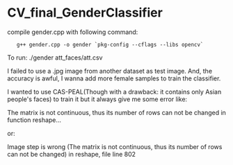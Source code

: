 # CV_final_GenderClassifier

compile gender.cpp with following command:

       g++ gender.cpp -o gender `pkg-config --cflags --libs opencv`
       
To run:
       ./gender att_faces/att.csv

I failed to use a .jpg image from another dataset as test image.
And, the accuracy is awful, I wanna add more female samples to train the classifier.

I wanted to use CAS-PEAL(Though with a drawback: it contains only Asian people's faces) to train it but it always give me some error like:

The matrix is not continuous, thus its number of rows can not be changed in function reshape...

or:

Image step is wrong (The matrix is not continuous, thus its number of rows can not be changed) in reshape, file line 802
 
